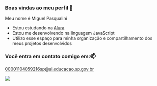 ### Boas vindas ao meu perfil 🤙

Meu nome é Miguel Pasqualini

- Estou estudando na [Alura](https://www.alura.com.br)
- Estou me desenvolvendo na linguagem JavaScript
- Utilizo esse espaço para minha organização e compartilhamento dos meus projetos desenvolvidos

### Você entra em contato comigo em:📫

00001104059216sp@al.educacao.sp.gov.br

![](https://media.tenor.com/EOHq2E0xN48AAAAi/repost-jesusballin.gif)
